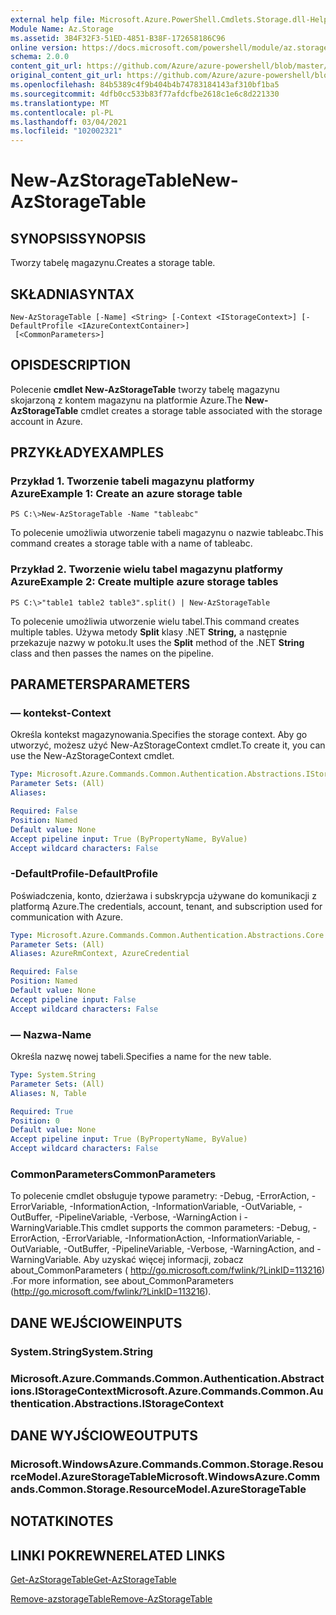 ```yaml
---
external help file: Microsoft.Azure.PowerShell.Cmdlets.Storage.dll-Help.xml
Module Name: Az.Storage
ms.assetid: 3B4F32F3-51ED-4851-B38F-172658186C96
online version: https://docs.microsoft.com/powershell/module/az.storage/new-azstoragetable
schema: 2.0.0
content_git_url: https://github.com/Azure/azure-powershell/blob/master/src/Storage/Storage.Management/help/New-AzStorageTable.md
original_content_git_url: https://github.com/Azure/azure-powershell/blob/master/src/Storage/Storage.Management/help/New-AzStorageTable.md
ms.openlocfilehash: 84b5389c4f9b404b4b74783184143af310bf1ba5
ms.sourcegitcommit: 4dfb0cc533b83f77afdcfbe2618c1e6c8d221330
ms.translationtype: MT
ms.contentlocale: pl-PL
ms.lasthandoff: 03/04/2021
ms.locfileid: "102002321"
---
```

# <span data-ttu-id="f0a49-101">New-AzStorageTable</span><span class="sxs-lookup"><span data-stu-id="f0a49-101">New-AzStorageTable</span></span>

## <span data-ttu-id="f0a49-102">SYNOPSIS</span><span class="sxs-lookup"><span data-stu-id="f0a49-102">SYNOPSIS</span></span>
<span data-ttu-id="f0a49-103">Tworzy tabelę magazynu.</span><span class="sxs-lookup"><span data-stu-id="f0a49-103">Creates a storage table.</span></span>

## <span data-ttu-id="f0a49-104">SKŁADNIA</span><span class="sxs-lookup"><span data-stu-id="f0a49-104">SYNTAX</span></span>

```
New-AzStorageTable [-Name] <String> [-Context <IStorageContext>] [-DefaultProfile <IAzureContextContainer>]
 [<CommonParameters>]
```

## <span data-ttu-id="f0a49-105">OPIS</span><span class="sxs-lookup"><span data-stu-id="f0a49-105">DESCRIPTION</span></span>
<span data-ttu-id="f0a49-106">Polecenie **cmdlet New-AzStorageTable** tworzy tabelę magazynu skojarzoną z kontem magazynu na platformie Azure.</span><span class="sxs-lookup"><span data-stu-id="f0a49-106">The **New-AzStorageTable** cmdlet creates a storage table associated with the storage account in Azure.</span></span>

## <span data-ttu-id="f0a49-107">PRZYKŁADY</span><span class="sxs-lookup"><span data-stu-id="f0a49-107">EXAMPLES</span></span>

### <span data-ttu-id="f0a49-108">Przykład 1. Tworzenie tabeli magazynu platformy Azure</span><span class="sxs-lookup"><span data-stu-id="f0a49-108">Example 1: Create an azure storage table</span></span>
```
PS C:\>New-AzStorageTable -Name "tableabc"
```

<span data-ttu-id="f0a49-109">To polecenie umożliwia utworzenie tabeli magazynu o nazwie tableabc.</span><span class="sxs-lookup"><span data-stu-id="f0a49-109">This command creates a storage table with a name of tableabc.</span></span>

### <span data-ttu-id="f0a49-110">Przykład 2. Tworzenie wielu tabel magazynu platformy Azure</span><span class="sxs-lookup"><span data-stu-id="f0a49-110">Example 2: Create multiple azure storage tables</span></span>
```
PS C:\>"table1 table2 table3".split() | New-AzStorageTable
```

<span data-ttu-id="f0a49-111">To polecenie umożliwia utworzenie wielu tabel.</span><span class="sxs-lookup"><span data-stu-id="f0a49-111">This command creates multiple tables.</span></span>
<span data-ttu-id="f0a49-112">Używa metody **Split** klasy .NET **String,** a następnie przekazuje nazwy w potoku.</span><span class="sxs-lookup"><span data-stu-id="f0a49-112">It uses the **Split** method of the .NET **String** class and then passes the names on the pipeline.</span></span>

## <span data-ttu-id="f0a49-113">PARAMETERS</span><span class="sxs-lookup"><span data-stu-id="f0a49-113">PARAMETERS</span></span>

### <span data-ttu-id="f0a49-114">— kontekst</span><span class="sxs-lookup"><span data-stu-id="f0a49-114">-Context</span></span>
<span data-ttu-id="f0a49-115">Określa kontekst magazynowania.</span><span class="sxs-lookup"><span data-stu-id="f0a49-115">Specifies the storage context.</span></span>
<span data-ttu-id="f0a49-116">Aby go utworzyć, możesz użyć New-AzStorageContext cmdlet.</span><span class="sxs-lookup"><span data-stu-id="f0a49-116">To create it, you can use the New-AzStorageContext cmdlet.</span></span>

```yaml
Type: Microsoft.Azure.Commands.Common.Authentication.Abstractions.IStorageContext
Parameter Sets: (All)
Aliases:

Required: False
Position: Named
Default value: None
Accept pipeline input: True (ByPropertyName, ByValue)
Accept wildcard characters: False
```

### <span data-ttu-id="f0a49-117">-DefaultProfile</span><span class="sxs-lookup"><span data-stu-id="f0a49-117">-DefaultProfile</span></span>
<span data-ttu-id="f0a49-118">Poświadczenia, konto, dzierżawa i subskrypcja używane do komunikacji z platformą Azure.</span><span class="sxs-lookup"><span data-stu-id="f0a49-118">The credentials, account, tenant, and subscription used for communication with Azure.</span></span>

```yaml
Type: Microsoft.Azure.Commands.Common.Authentication.Abstractions.Core.IAzureContextContainer
Parameter Sets: (All)
Aliases: AzureRmContext, AzureCredential

Required: False
Position: Named
Default value: None
Accept pipeline input: False
Accept wildcard characters: False
```

### <span data-ttu-id="f0a49-119">— Nazwa</span><span class="sxs-lookup"><span data-stu-id="f0a49-119">-Name</span></span>
<span data-ttu-id="f0a49-120">Określa nazwę nowej tabeli.</span><span class="sxs-lookup"><span data-stu-id="f0a49-120">Specifies a name for the new table.</span></span>

```yaml
Type: System.String
Parameter Sets: (All)
Aliases: N, Table

Required: True
Position: 0
Default value: None
Accept pipeline input: True (ByPropertyName, ByValue)
Accept wildcard characters: False
```

### <span data-ttu-id="f0a49-121">CommonParameters</span><span class="sxs-lookup"><span data-stu-id="f0a49-121">CommonParameters</span></span>
<span data-ttu-id="f0a49-122">To polecenie cmdlet obsługuje typowe parametry: -Debug, -ErrorAction, -ErrorVariable, -InformationAction, -InformationVariable, -OutVariable, -OutBuffer, -PipelineVariable, -Verbose, -WarningAction i -WarningVariable.</span><span class="sxs-lookup"><span data-stu-id="f0a49-122">This cmdlet supports the common parameters: -Debug, -ErrorAction, -ErrorVariable, -InformationAction, -InformationVariable, -OutVariable, -OutBuffer, -PipelineVariable, -Verbose, -WarningAction, and -WarningVariable.</span></span> <span data-ttu-id="f0a49-123">Aby uzyskać więcej informacji, zobacz about_CommonParameters ( http://go.microsoft.com/fwlink/?LinkID=113216) .</span><span class="sxs-lookup"><span data-stu-id="f0a49-123">For more information, see about_CommonParameters (http://go.microsoft.com/fwlink/?LinkID=113216).</span></span>

## <span data-ttu-id="f0a49-124">DANE WEJŚCIOWE</span><span class="sxs-lookup"><span data-stu-id="f0a49-124">INPUTS</span></span>

### <span data-ttu-id="f0a49-125">System.String</span><span class="sxs-lookup"><span data-stu-id="f0a49-125">System.String</span></span>

### <span data-ttu-id="f0a49-126">Microsoft.Azure.Commands.Common.Authentication.Abstractions.IStorageContext</span><span class="sxs-lookup"><span data-stu-id="f0a49-126">Microsoft.Azure.Commands.Common.Authentication.Abstractions.IStorageContext</span></span>

## <span data-ttu-id="f0a49-127">DANE WYJŚCIOWE</span><span class="sxs-lookup"><span data-stu-id="f0a49-127">OUTPUTS</span></span>

### <span data-ttu-id="f0a49-128">Microsoft.WindowsAzure.Commands.Common.Storage.ResourceModel.AzureStorageTable</span><span class="sxs-lookup"><span data-stu-id="f0a49-128">Microsoft.WindowsAzure.Commands.Common.Storage.ResourceModel.AzureStorageTable</span></span>

## <span data-ttu-id="f0a49-129">NOTATKI</span><span class="sxs-lookup"><span data-stu-id="f0a49-129">NOTES</span></span>

## <span data-ttu-id="f0a49-130">LINKI POKREWNE</span><span class="sxs-lookup"><span data-stu-id="f0a49-130">RELATED LINKS</span></span>

[<span data-ttu-id="f0a49-131">Get-AzStorageTable</span><span class="sxs-lookup"><span data-stu-id="f0a49-131">Get-AzStorageTable</span></span>](./Get-AzStorageTable.md)

[<span data-ttu-id="f0a49-132">Remove-azstorageTable</span><span class="sxs-lookup"><span data-stu-id="f0a49-132">Remove-AzStorageTable</span></span>](./Remove-AzStorageTable.md)


